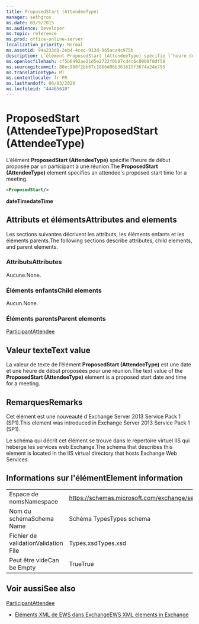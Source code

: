 ```yaml
---
title: ProposedStart (AttendeeType)
manager: sethgros
ms.date: 03/9/2015
ms.audience: Developer
ms.topic: reference
ms.prod: office-online-server
localization_priority: Normal
ms.assetid: 94a233d8-2eb4-4cec-913d-965aca4c975b
description: L’élément ProposedStart (AttendeeType) spécifie l’heure de début proposée par un participant à une réunion.
ms.openlocfilehash: cf5b6492ae21d5e2722f0b87cd4c6c0908f8df59
ms.sourcegitcommit: 88ec988f2bb67c1866d06b361615f3674a24e795
ms.translationtype: MT
ms.contentlocale: fr-FR
ms.lasthandoff: 06/03/2020
ms.locfileid: "44465610"
---
```

# <a name="proposedstart-attendeetype"></a><span data-ttu-id="fe6e0-103">ProposedStart (AttendeeType)</span><span class="sxs-lookup"><span data-stu-id="fe6e0-103">ProposedStart (AttendeeType)</span></span>

<span data-ttu-id="fe6e0-104">L’élément **ProposedStart (AttendeeType)** spécifie l’heure de début proposée par un participant à une réunion.</span><span class="sxs-lookup"><span data-stu-id="fe6e0-104">The **ProposedStart (AttendeeType)** element specifies an attendee's proposed start time for a meeting.</span></span> 
  
```XML
<ProposedStart/>
```

 <span data-ttu-id="fe6e0-105">**dateTime**</span><span class="sxs-lookup"><span data-stu-id="fe6e0-105">**dateTime**</span></span>
## <a name="attributes-and-elements"></a><span data-ttu-id="fe6e0-106">Attributs et éléments</span><span class="sxs-lookup"><span data-stu-id="fe6e0-106">Attributes and elements</span></span>

<span data-ttu-id="fe6e0-107">Les sections suivantes décrivent les attributs, les éléments enfants et les éléments parents.</span><span class="sxs-lookup"><span data-stu-id="fe6e0-107">The following sections describe attributes, child elements, and parent elements.</span></span>
  
### <a name="attributes"></a><span data-ttu-id="fe6e0-108">Attributs</span><span class="sxs-lookup"><span data-stu-id="fe6e0-108">Attributes</span></span>

<span data-ttu-id="fe6e0-109">Aucune.</span><span class="sxs-lookup"><span data-stu-id="fe6e0-109">None.</span></span>
  
### <a name="child-elements"></a><span data-ttu-id="fe6e0-110">Éléments enfants</span><span class="sxs-lookup"><span data-stu-id="fe6e0-110">Child elements</span></span>

<span data-ttu-id="fe6e0-111">Aucun.</span><span class="sxs-lookup"><span data-stu-id="fe6e0-111">None.</span></span>
  
### <a name="parent-elements"></a><span data-ttu-id="fe6e0-112">Éléments parents</span><span class="sxs-lookup"><span data-stu-id="fe6e0-112">Parent elements</span></span>

[<span data-ttu-id="fe6e0-113">Participant</span><span class="sxs-lookup"><span data-stu-id="fe6e0-113">Attendee</span></span>](attendee.md)
  
## <a name="text-value"></a><span data-ttu-id="fe6e0-114">Valeur texte</span><span class="sxs-lookup"><span data-stu-id="fe6e0-114">Text value</span></span>

<span data-ttu-id="fe6e0-115">La valeur de texte de l’élément **ProposedStart (AttendeeType)** est une date et une heure de début proposées pour une réunion.</span><span class="sxs-lookup"><span data-stu-id="fe6e0-115">The text value of the **ProposedStart (AttendeeType)** element is a proposed start date and time for a meeting.</span></span> 
  
## <a name="remarks"></a><span data-ttu-id="fe6e0-116">Remarques</span><span class="sxs-lookup"><span data-stu-id="fe6e0-116">Remarks</span></span>

<span data-ttu-id="fe6e0-117">Cet élément est une nouveauté d'Exchange Server 2013 Service Pack 1 (SP1).</span><span class="sxs-lookup"><span data-stu-id="fe6e0-117">This element was introduced in Exchange Server 2013 Service Pack 1 (SP1).</span></span>
  
<span data-ttu-id="fe6e0-118">Le schéma qui décrit cet élément se trouve dans le répertoire virtuel IIS qui héberge les services web Exchange.</span><span class="sxs-lookup"><span data-stu-id="fe6e0-118">The schema that describes this element is located in the IIS virtual directory that hosts Exchange Web Services.</span></span>
  
## <a name="element-information"></a><span data-ttu-id="fe6e0-119">Informations sur l'élément</span><span class="sxs-lookup"><span data-stu-id="fe6e0-119">Element information</span></span>

|||
|:-----|:-----|
|<span data-ttu-id="fe6e0-120">Espace de noms</span><span class="sxs-lookup"><span data-stu-id="fe6e0-120">Namespace</span></span>  <br/> |https://schemas.microsoft.com/exchange/services/2006/types  <br/> |
|<span data-ttu-id="fe6e0-121">Nom du schéma</span><span class="sxs-lookup"><span data-stu-id="fe6e0-121">Schema Name</span></span>  <br/> |<span data-ttu-id="fe6e0-122">Schéma Types</span><span class="sxs-lookup"><span data-stu-id="fe6e0-122">Types schema</span></span>  <br/> |
|<span data-ttu-id="fe6e0-123">Fichier de validation</span><span class="sxs-lookup"><span data-stu-id="fe6e0-123">Validation File</span></span>  <br/> |<span data-ttu-id="fe6e0-124">Types.xsd</span><span class="sxs-lookup"><span data-stu-id="fe6e0-124">Types.xsd</span></span>  <br/> |
|<span data-ttu-id="fe6e0-125">Peut être vide</span><span class="sxs-lookup"><span data-stu-id="fe6e0-125">Can be Empty</span></span>  <br/> |<span data-ttu-id="fe6e0-126">True</span><span class="sxs-lookup"><span data-stu-id="fe6e0-126">True</span></span>  <br/> |
   
## <a name="see-also"></a><span data-ttu-id="fe6e0-127">Voir aussi</span><span class="sxs-lookup"><span data-stu-id="fe6e0-127">See also</span></span>



[<span data-ttu-id="fe6e0-128">Participant</span><span class="sxs-lookup"><span data-stu-id="fe6e0-128">Attendee</span></span>](attendee.md)


- [<span data-ttu-id="fe6e0-129">Éléments XML de EWS dans Exchange</span><span class="sxs-lookup"><span data-stu-id="fe6e0-129">EWS XML elements in Exchange</span></span>](ews-xml-elements-in-exchange.md)

